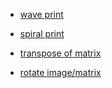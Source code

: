 - [wave print](https://www.codingninjas.com/codestudio/problems/print-like-a-wave_893268)

- [spiral print](https://leetcode.com/problems/spiral-matrix/)

- [transpose of matrix](https://leetcode.com/problems/transpose-matrix/)

- [rotate image/matrix](https://leetcode.com/problems/rotate-image/)

